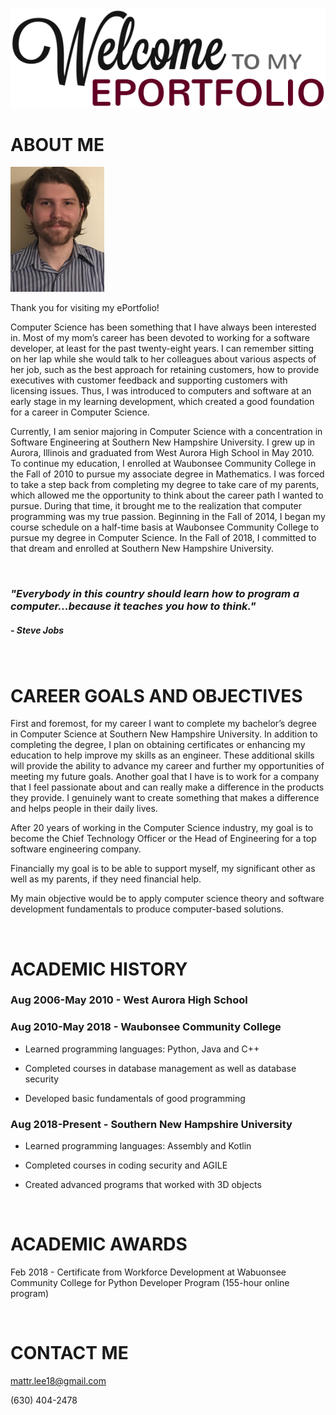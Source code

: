 <img src="images/welcome.png" />

# ABOUT ME

<img src="images/IMG_4915.JPG" width="150" height="200"/>

Thank you for visiting my ePortfolio!

Computer Science has been something that I have always been interested in. Most of my mom’s career has been devoted to working for a software developer, at least for the past twenty-eight years. I can remember sitting on her lap while she would talk to her colleagues about various aspects of her job, such as the best approach for retaining customers, how to provide executives with customer feedback and supporting customers with licensing issues. Thus, I was introduced to computers and software at an early stage in my learning development, which created a good foundation for a career in Computer Science.

Currently, I am senior majoring in Computer Science with a concentration in Software Engineering at Southern New Hampshire University. I grew up in Aurora, Illinois and graduated from West Aurora High School in May 2010. To continue my education, I enrolled at Waubonsee Community College in the Fall of 2010 to pursue my associate degree in Mathematics. I was forced to take a step back from completing my degree to take care of my parents, which allowed me the opportunity to think about the career path I wanted to pursue. During that time, it brought me to the realization that computer programming was my true passion. Beginning in the Fall of 2014, I began my course schedule on a half-time basis at Waubonsee Community College to pursue my degree in Computer Science. In the Fall of 2018, I committed to that dream and enrolled at Southern New Hampshire University.

<br>

### *"Everybody in this country should learn how to program a computer...because it teaches you how to think."*
##### - Steve Jobs

<br>

# CAREER GOALS AND OBJECTIVES

First and foremost, for my career I want to complete my bachelor’s degree in Computer Science at Southern New Hampshire University. In addition to completing the degree, I plan on obtaining certificates or enhancing my education to help improve my skills as an engineer. These additional skills will provide the ability to advance my career and further my opportunities of meeting my future goals.  Another goal that I have is to work for a company that I feel passionate about and can really make a difference in the products they provide. I genuinely want to create something that makes a difference and helps people in their daily lives.

After 20 years of working in the Computer Science industry, my goal is to become the Chief Technology Officer or the Head of Engineering for a top software engineering company.

Financially my goal is to be able to support myself, my significant other as well as my parents, if they need financial help.

My main objective would be to apply computer science theory and software development fundamentals to produce computer-based solutions.

<br>

# ACADEMIC HISTORY

### Aug 2006-May 2010 - West Aurora High School

### Aug 2010-May 2018 - Waubonsee Community College

  - Learned programming languages: Python, Java and C++
  
  - Completed courses in database management as well as database security
  
  - Developed basic fundamentals of good programming

### Aug 2018-Present - Southern New Hampshire University

  - Learned programming languages: Assembly and Kotlin
  
  - Completed courses in coding security and AGILE
  
  - Created advanced programs that worked with 3D objects

<br>

# ACADEMIC AWARDS

 Feb 2018 - Certificate from Workforce Development at Wabuonsee Community College for Python Developer Program (155-hour online program)
 
<br>

# CONTACT ME
mattr.lee18@gmail.com

(630) 404-2478
